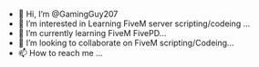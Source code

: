 - 👋 Hi, I’m @GamingGuy207
- 👀 I’m interested in Learning FiveM server scripting/codeing ...
- 🌱 I’m currently learning FiveM FivePD...
- 💞️ I’m looking to collaborate on FiveM scripting/Codeing...
- 📫 How to reach me ...

<!---
GamingGuy207/GamingGuy207 is a ✨ special ✨ repository because its `README.md` (this file) appears on your GitHub profile.
You can click the Preview link to take a look at your changes.
--->
